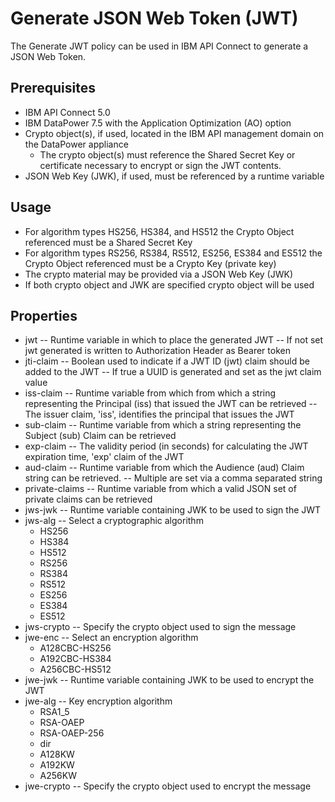 # Generate JSON Web Token (JWT)

The Generate JWT policy can be used in IBM API Connect to generate a JSON Web Token.

## Prerequisites

  - IBM API Connect 5.0
  - IBM DataPower 7.5 with the Application Optimization (AO) option
  - Crypto object(s), if used, located in the IBM API management domain on the DataPower appliance
    - The crypto object(s) must reference the Shared Secret Key or certificate necessary to encrypt or sign the JWT contents.
  - JSON Web Key (JWK), if used,  must be referenced by a runtime variable
  
## Usage

  - For algorithm types HS256, HS384, and HS512 the Crypto Object referenced must be a Shared Secret Key
  - For algorithm types RS256, RS384, RS512, ES256, ES384 and ES512 the Crypto Object referenced must be a Crypto Key (private key)
  - The crypto material may be provided via a JSON Web Key (JWK)
  - If both crypto object and JWK are specified crypto object will be used
    
## Properties
   
  - jwt
   -- Runtime variable in which to place the generated JWT
   -- If not set jwt generated is written to Authorization Header as Bearer token
  - jti-claim
   -- Boolean used to indicate if a JWT ID (jwt) claim should be added to the JWT
   -- If true a UUID is generated and set as the jwt claim value
  - iss-claim
   -- Runtime variable from which from which a string representing the Principal (iss) that issued the JWT can be retrieved
   -- The issuer claim, 'iss', identifies the principal that issues the JWT
  - sub-claim
   -- Runtime variable from which a string representing the Subject (sub) Claim can be retrieved
  - exp-claim
   -- The validity period (in seconds) for calculating the JWT expiration time, 'exp' claim of the JWT
  - aud-claim
   -- Runtime variable from which the Audience (aud) Claim string can be retrieved. 
   -- Multiple are set via a comma separated string
  - private-claims
   -- Runtime variable from which a valid JSON set of private claims can be retrieved
  - jws-jwk
   -- Runtime variable containing JWK to be used to sign the JWT
  - jws-alg
   -- Select a cryptographic algorithm
       - HS256
       - HS384
       - HS512
       - RS256
       - RS384
       - RS512
       - ES256
       - ES384
       - ES512
  - jws-crypto
   -- Specify the crypto object used to sign the message
  - jwe-enc
   -- Select an encryption algorithm
       - A128CBC-HS256
       - A192CBC-HS384
       - A256CBC-HS512
  - jwe-jwk
   -- Runtime variable containing JWK to be used to encrypt the JWT
  - jwe-alg
   -- Key encryption algorithm
       - RSA1_5
       - RSA-OAEP
       - RSA-OAEP-256
       - dir
       - A128KW
       - A192KW
       - A256KW      
  - jwe-crypto
   -- Specify the crypto object used to encrypt the message
   

